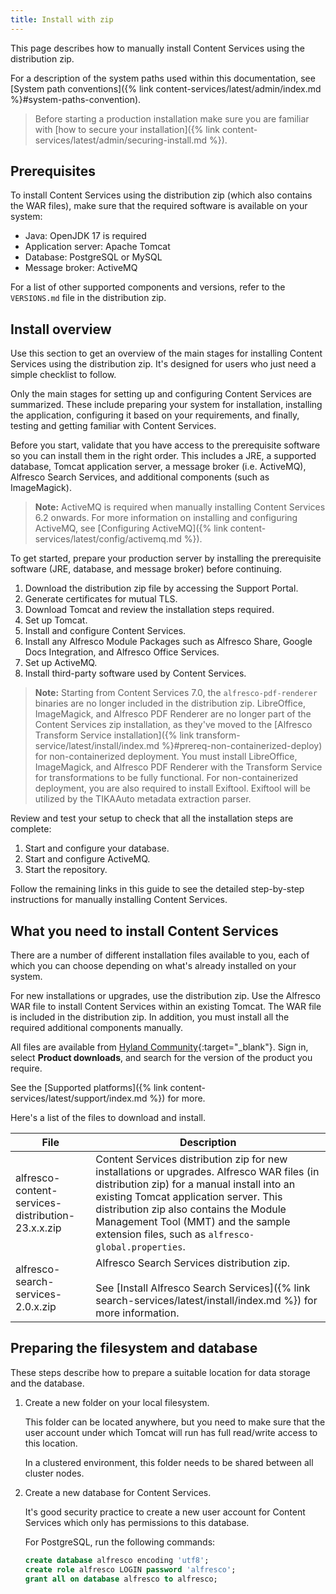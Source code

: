 ```yaml
---
title: Install with zip
---
```


This page describes how to manually install Content Services using the distribution zip.

For a description of the system paths used within this documentation, see [System path conventions]({% link content-services/latest/admin/index.md %}#system-paths-convention).

>Before starting a production installation make sure you are familiar with [how to secure your installation]({% link content-services/latest/admin/securing-install.md %}).

## Prerequisites

To install Content Services using the distribution zip (which also contains the WAR files), make sure that the required software is available on your system:

* Java: OpenJDK 17 is required
* Application server: Apache Tomcat
* Database: PostgreSQL or MySQL
* Message broker: ActiveMQ

For a list of other supported components and versions, refer to the `VERSIONS.md` file in the distribution zip.

## Install overview

Use this section to get an overview of the main stages for installing Content Services using the distribution zip. It's designed for users who just need a simple checklist to follow.

Only the main stages for setting up and configuring Content Services are summarized. These include preparing your system for installation, installing the application, configuring it based on your requirements, and finally, testing and getting familiar with Content Services.

Before you start, validate that you have access to the prerequisite software so you can install them in the right order. This includes a JRE, a supported database, Tomcat application server, a message broker (i.e. ActiveMQ), Alfresco Search Services, and additional components (such as ImageMagick).

> **Note:** ActiveMQ is required when manually installing Content Services 6.2 onwards. For more information on installing and configuring ActiveMQ, see [Configuring ActiveMQ]({% link content-services/latest/config/activemq.md %}).

To get started, prepare your production server by installing the prerequisite software (JRE, database, and message broker) before continuing.

1. Download the distribution zip file by accessing the Support Portal.
2. Generate certificates for mutual TLS.
3. Download Tomcat and review the installation steps required.
4. Set up Tomcat.
5. Install and configure Content Services.
6. Install any Alfresco Module Packages such as Alfresco Share, Google Docs Integration, and Alfresco Office Services.
7. Set up ActiveMQ.
8. Install third-party software used by Content Services.

> **Note:** Starting from Content Services 7.0, the `alfresco-pdf-renderer` binaries are no longer included in the distribution zip. LibreOffice, ImageMagick, and Alfresco PDF Renderer are no longer part of the Content Services zip installation, as they've moved to the [Alfresco Transform Service installation]({% link transform-service/latest/install/index.md %}#prereq-non-containerized-deploy) for non-containerized deployment. You must install LibreOffice, ImageMagick, and Alfresco PDF Renderer with the Transform Service for transformations to be fully functional. For non-containerized deployment, you are also required to install Exiftool. Exiftool will be utilized by the TIKAAuto metadata extraction parser.

Review and test your setup to check that all the installation steps are complete:

1. Start and configure your database.
2. Start and configure ActiveMQ.
3. Start the repository.

Follow the remaining links in this guide to see the detailed step-by-step instructions for manually installing Content Services.

## What you need to install Content Services

There are a number of different installation files available to you, each of which you can choose depending on what's already installed on your system.

For new installations or upgrades, use the distribution zip. Use the Alfresco WAR file to install Content Services within an existing Tomcat. The WAR file is included in the distribution zip. In addition, you must install all the required additional components manually.

All files are available from [Hyland Community](https://community.hyland.com/products/alfresco){:target="_blank"}. Sign in, select **Product downloads**, and search for the version of the product you require.

See the [Supported platforms]({% link content-services/latest/support/index.md %}) for more.

Here's a list of the files to download and install.

| File | Description |
| ---- | ----------- |
| alfresco-content-services-distribution-23.x.x.zip | Content Services distribution zip for new installations or upgrades. Alfresco WAR files (in distribution zip) for a manual install into an existing Tomcat application server. This distribution zip also contains the Module Management Tool (MMT) and the sample extension files, such as `alfresco-global.properties`. |
|alfresco-search-services-2.0.x.zip | Alfresco Search Services distribution zip.<br><br>See [Install Alfresco Search Services]({% link search-services/latest/install/index.md %}) for more information. |

## Preparing the filesystem and database

These steps describe how to prepare a suitable location for data storage and the database.

1. Create a new folder on your local filesystem.

    This folder can be located anywhere, but you need to make sure that the user account under which Tomcat will run has full read/write access to this location.

    In a clustered environment, this folder needs to be shared between all cluster nodes.

2. Create a new database for Content Services.

    It's good security practice to create a new user account for Content Services which only has permissions to this database.

    For PostgreSQL, run the following commands:

    ```sql
    create database alfresco encoding 'utf8';
    create role alfresco LOGIN password 'alfresco';
    grant all on database alfresco to alfresco;
    ```
